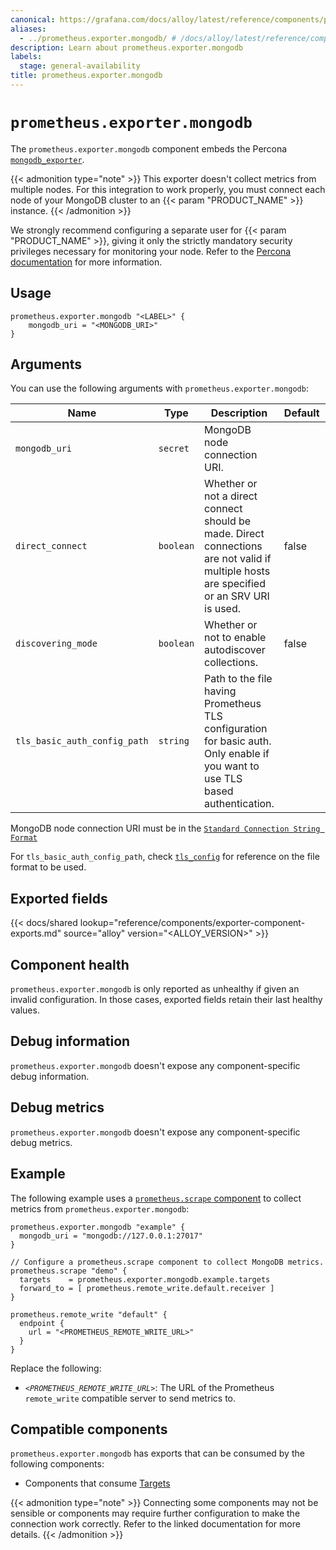 ```yaml
---
canonical: https://grafana.com/docs/alloy/latest/reference/components/prometheus/prometheus.exporter.mongodb/
aliases:
  - ../prometheus.exporter.mongodb/ # /docs/alloy/latest/reference/components/prometheus.exporter.mongodb/
description: Learn about prometheus.exporter.mongodb
labels:
  stage: general-availability
title: prometheus.exporter.mongodb
---
```


# `prometheus.exporter.mongodb`

The `prometheus.exporter.mongodb` component embeds the Percona [`mongodb_exporter`](https://github.com/percona/mongodb_exporter).

{{< admonition type="note" >}}
This exporter doesn't collect metrics from multiple nodes.
For this integration to work properly, you must connect each node of your MongoDB cluster to an {{< param "PRODUCT_NAME" >}} instance.
{{< /admonition >}}

We strongly recommend configuring a separate user for {{< param "PRODUCT_NAME" >}}, giving it only the strictly mandatory security privileges necessary for monitoring your node.
Refer to the [Percona documentation](https://github.com/percona/mongodb_exporter#permissions) for more information.

## Usage

```alloy
prometheus.exporter.mongodb "<LABEL>" {
    mongodb_uri = "<MONGODB_URI>"
}
```

## Arguments

You can use the following arguments with `prometheus.exporter.mongodb`:

| Name                         | Type      | Description                                                                                                                             | Default | Required |
| ---------------------------- | --------- | --------------------------------------------------------------------------------------------------------------------------------------- | ------- | -------- |
| `mongodb_uri`                | `secret`  | MongoDB node connection URI.                                                                                                            |         | yes      |
| `direct_connect`             | `boolean` | Whether or not a direct connect should be made. Direct connections are not valid if multiple hosts are specified or an SRV URI is used. | false   | no       |
| `discovering_mode`           | `boolean` | Whether or not to enable autodiscover collections.                                                                                      | false   | no       |
| `tls_basic_auth_config_path` | `string`  | Path to the file having Prometheus TLS configuration for basic auth. Only enable if you want to use TLS based authentication.           |         | no       |

MongoDB node connection URI must be in the [`Standard Connection String Format`](https://docs.mongodb.com/manual/reference/connection-string/#std-label-connections-standard-connection-string-format)

For `tls_basic_auth_config_path`, check [`tls_config`](https://prometheus.io/docs/prometheus/latest/configuration/configuration/#tls_config) for reference on the file format to be used.

## Exported fields

{{< docs/shared lookup="reference/components/exporter-component-exports.md" source="alloy" version="<ALLOY_VERSION>" >}}

## Component health

`prometheus.exporter.mongodb` is only reported as unhealthy if given an invalid configuration.
In those cases, exported fields retain their last healthy values.

## Debug information

`prometheus.exporter.mongodb` doesn't expose any component-specific debug information.

## Debug metrics

`prometheus.exporter.mongodb` doesn't expose any component-specific debug metrics.

## Example

The following example uses a [`prometheus.scrape` component][scrape] to collect metrics from `prometheus.exporter.mongodb`:

```alloy
prometheus.exporter.mongodb "example" {
  mongodb_uri = "mongodb://127.0.0.1:27017"
}

// Configure a prometheus.scrape component to collect MongoDB metrics.
prometheus.scrape "demo" {
  targets    = prometheus.exporter.mongodb.example.targets
  forward_to = [ prometheus.remote_write.default.receiver ]
}

prometheus.remote_write "default" {
  endpoint {
    url = "<PROMETHEUS_REMOTE_WRITE_URL>"
  }
}
```

Replace the following:

- _`<PROMETHEUS_REMOTE_WRITE_URL>`_: The URL of the Prometheus `remote_write` compatible server to send metrics to.

[scrape]: ../prometheus.scrape/

<!-- START GENERATED COMPATIBLE COMPONENTS -->

## Compatible components

`prometheus.exporter.mongodb` has exports that can be consumed by the following components:

- Components that consume [Targets](../../../compatibility/#targets-consumers)

{{< admonition type="note" >}}
Connecting some components may not be sensible or components may require further configuration to make the connection work correctly.
Refer to the linked documentation for more details.
{{< /admonition >}}

<!-- END GENERATED COMPATIBLE COMPONENTS -->
